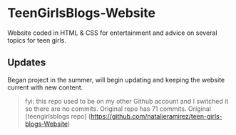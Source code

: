 # TeenGirlsBlogs-Website
Website coded in HTML &amp; CSS for entertainment and advice on several topics for teen girls.

## Updates
Began project in the summer, will begin updating and keeping the website current with new content.

> fyi: this repo used to be on my other Github account and I switched it so there are no commits. Original repo has 71 commits.
> Original [teengirlsblogs repo] (https://github.com/natalieramirez/teen-girls-blogs-Website) 
